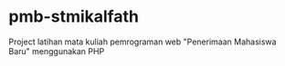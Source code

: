 # pmb-stmikalfath
Project latihan mata kuliah pemrograman web "Penerimaan Mahasiswa Baru" menggunakan PHP
